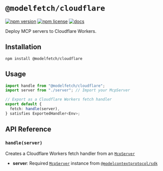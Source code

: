 # `@modelfetch/cloudflare`

[![npm version](https://img.shields.io/npm/v/@modelfetch/cloudflare.svg)](https://www.npmjs.com/package/@modelfetch/cloudflare)
[![npm license](https://img.shields.io/npm/l/@modelfetch/cloudflare.svg)](https://www.npmjs.com/package/@modelfetch/cloudflare)
[![docs](https://img.shields.io/badge/docs-modelfetch.com-blue)](https://www.modelfetch.com/docs/runtimes/cloudflare)

Deploy MCP servers to Cloudflare Workers.

## Installation

```npm
npm install @modelfetch/cloudflare
```

## Usage

```typescript
import handle from "@modelfetch/cloudflare";
import server from "./server"; // Import your McpServer

// Export as a Cloudflare Workers fetch handler
export default {
  fetch: handle(server),
} satisfies ExportedHandler<Env>;
```

## API Reference

### `handle(server)`

Creates a Cloudflare Workers fetch handler from an [`McpServer`](https://github.com/modelcontextprotocol/typescript-sdk?tab=readme-ov-file#server)

- **server**: Required [`McpServer`](https://github.com/modelcontextprotocol/typescript-sdk?tab=readme-ov-file#server) instance from [`@modelcontextprotocol/sdk`](https://github.com/modelcontextprotocol/typescript-sdk)
